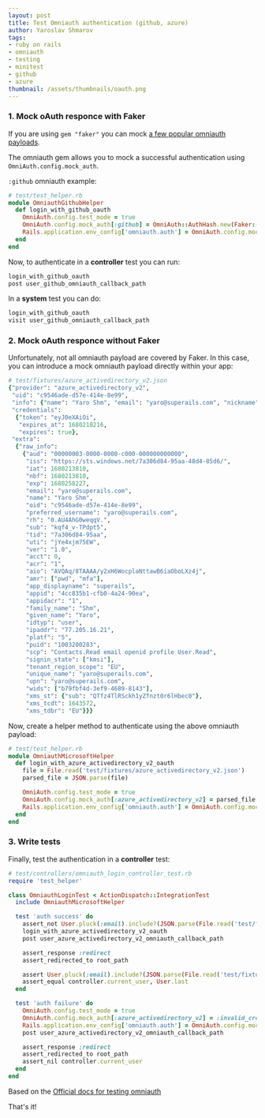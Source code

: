 ```yaml
---
layout: post
title: Test Omniauth authentication (github, azure)
author: Yaroslav Shmarov
tags: 
- ruby on rails
- omniauth
- testing
- minitest
- github
- azure
thumbnail: /assets/thumbnails/oauth.png
---
```


### 1. Mock oAuth responce with Faker

If you are using `gem "faker"` you can mock [a few popular omniauth payloads](https://github.com/faker-ruby/faker/blob/main/doc/default/omniauth.md).

The omniauth gem allows you to mock a successful authentication using `OmniAuth.config.mock_auth`.

`:github` omniauth example:

```ruby
# test/test_helper.rb
module OmniauthGithubHelper
  def login_with_github_oauth
    OmniAuth.config.test_mode = true
    OmniAuth.config.mock_auth[:github] = OmniAuth::AuthHash.new(Faker::Omniauth.github)
    Rails.application.env_config['omniauth.auth'] = OmniAuth.config.mock_auth[:github]
  end
end
```

Now, to authenticate in a **controller** test you can run:

```ruby
login_with_github_oauth
post user_github_omniauth_callback_path
```

In a **system** test you can do:

```ruby
login_with_github_oauth
visit user_github_omniauth_callback_path
```

### 2. Mock oAuth responce **without** Faker

Unfortunately, not all omniauth payload are covered by Faker.
In this case, you can introduce a mock omniauth payload directly within your app:

```ruby
# test/fixtures/azure_activedirectory_v2.json
{"provider": "azure_activedirectory_v2",
 "uid": "c9546ade-d57e-414e-8e99",
 "info": {"name": "Yaro Shm", "email": "yaro@superails.com", "nickname": "yaro", "first_name": "Yaro", "last_name": "Shm"},
 "credentials": 
  {"token": "eyJ0eXAiOi",
   "expires_at": 1680218216,
   "expires": true},
 "extra": 
  {"raw_info": 
    {"aud": "00000003-0000-0000-c000-000000000000",
     "iss": "https://sts.windows.net/7a306d84-95aa-48d4-85d6/",
     "iat": 1680213810,
     "nbf": 1680213810,
     "exp": 1680258227,
     "email": "yaro@superails.com",
     "name": "Yaro Shm",
     "oid": "c9546ade-d57e-414e-8e99",
     "preferred_username": "yaro@superails.com",
     "rh": "0.AU4AhG0weqqV.",
     "sub": "kqf4_v-TPdpt5",
     "tid": "7a306d84-95aa",
     "uti": "jYe4xjm75EW",
     "ver": "1.0",
     "acct": 0,
     "acr": "1",
     "aio": "AVQAq/8TAAAA/y2xH6WocplaNttawB6iaOboLXz4j",
     "amr": ["pwd", "mfa"],
     "app_displayname": "superails",
     "appid": "4cc835b1-cfb0-4a24-90ea",
     "appidacr": "1",
     "family_name": "Shm",
     "given_name": "Yaro",
     "idtyp": "user",
     "ipaddr": "77.205.16.21",
     "platf": "5",
     "puid": "1003200283",
     "scp": "Contacts.Read email openid profile User.Read",
     "signin_state": ["kmsi"],
     "tenant_region_scope": "EU",
     "unique_name": "yaro@superails.com",
     "upn": "yaro@superails.com",
     "wids": ["b79fbf4d-3ef9-4689-8143"],
     "xms_st": {"sub": "QTfz4TlRSckh1yZfnzt0r6lHbec0"},
     "xms_tcdt": 1643572,
     "xms_tdbr": "EU"}}}
```

Now, create a helper method to authenticate using the above omniauth payload:

```ruby
# test/test_helper.rb
module OmniauthMicrosoftHelper
  def login_with_azure_activedirectory_v2_oauth
    file = File.read('test/fixtures/azure_activedirectory_v2.json')
    parsed_file = JSON.parse(file)

    OmniAuth.config.test_mode = true
    OmniAuth.config.mock_auth[:azure_activedirectory_v2] = parsed_file
    Rails.application.env_config['omniauth.auth'] = OmniAuth.config.mock_auth[:azure_activedirectory_v2]
  end
end
```

### 3. Write tests

Finally, test the authentication in a **controller** test:

```ruby
# test/controllers/omniauth_login_controller_test.rb
require 'test_helper'

class OmniauthLoginTest < ActionDispatch::IntegrationTest
  include OmniauthMicrosoftHelper

  test 'auth success' do
    assert_not User.pluck(:email).include?(JSON.parse(File.read('test/fixtures/azure_activedirectory_v2.json'))['info']['email'])
    login_with_azure_activedirectory_v2_oauth
    post user_azure_activedirectory_v2_omniauth_callback_path

    assert_response :redirect
    assert_redirected_to root_path

    assert User.pluck(:email).include?(JSON.parse(File.read('test/fixtures/azure_activedirectory_v2.json'))['info']['email'])
    assert_equal controller.current_user, User.last
  end

  test 'auth failure' do
    OmniAuth.config.test_mode = true
    OmniAuth.config.mock_auth[:azure_activedirectory_v2] = :invalid_credentials
    Rails.application.env_config['omniauth.auth'] = OmniAuth.config.mock_auth[:azure_activedirectory_v2]
    post user_azure_activedirectory_v2_omniauth_callback_path

    assert_response :redirect
    assert_redirected_to root_path
    assert_nil controller.current_user
  end
end
```

Based on the [Official docs for testing omniauth](https://github.com/omniauth/omniauth/wiki/Integration-Testing)

That's it!
